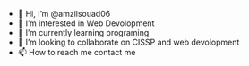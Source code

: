 - 👋 Hi, I’m @amzilsouad06
- 👀 I’m interested in Web Devolopment
- 🌱 I’m currently learning programing
- 💞️ I’m looking to collaborate on CISSP and web devolopment
- 📫 How to reach me contact me

<!---
amzilsouad06/amzilsouad06 is a ✨ special ✨ repository because its `README.md` (this file) appears on your GitHub profile.
You can click the Preview link to take a look at your changes.
--->
